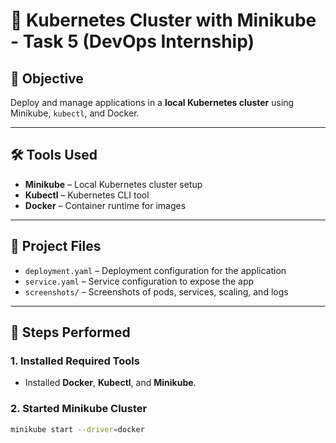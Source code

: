 # 🚀 Kubernetes Cluster with Minikube - Task 5 (DevOps Internship)

## 📌 Objective
Deploy and manage applications in a **local Kubernetes cluster** using Minikube, `kubectl`, and Docker.

---

## 🛠 Tools Used
- **Minikube** – Local Kubernetes cluster setup
- **Kubectl** – Kubernetes CLI tool
- **Docker** – Container runtime for images

---

## 📂 Project Files
- `deployment.yaml` – Deployment configuration for the application
- `service.yaml` – Service configuration to expose the app
- `screenshots/` – Screenshots of pods, services, scaling, and logs

---

## 📝 Steps Performed

### 1. Installed Required Tools
- Installed **Docker**, **Kubectl**, and **Minikube**.

### 2. Started Minikube Cluster
```bash
minikube start --driver=docker
